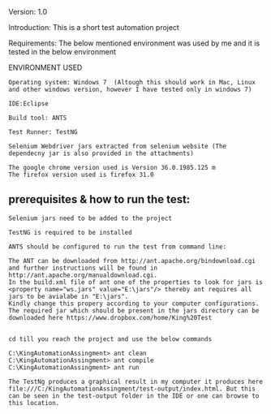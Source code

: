 Version: 1.0

Introduction: This is a short test automation project 

Requirements: The below mentioned environment was used by me and it is tested in the below environment


ENVIRONMENT USED

    Operating system: Windows 7  (Altough this should work in Mac, Linux and other windows version, however I have tested only in windows 7)

    IDE:Eclipse 

    Build tool: ANTS 

    Test Runner: TestNG

    Selenium Webdriver jars extracted from selenium website (The dependecny jar is also provided in the attachments)

    The google chrome version used is Version 36.0.1985.125 m
    The firefox version used is firefox 31.0 


prerequisites & how to run the test:
-----------------------------

    Selenium jars need to be added to the project 
    
    TestNG is required to be installed 

    ANTS should be configured to run the test from command line: 

    The ANT can be downloaded from http://ant.apache.org/bindownload.cgi 
    and further instructions will be found in http://ant.apache.org/manualdownload.cgi.
    In the build.xml file of ant one of the properties to look for jars is <property name="ws.jars" value="E:\jars"/> thereby ant requires all jars to be avialabe in "E:\jars".
    Kindly change this propery according to your computer configurations. The required jar which should be present in the jars directory can be downloaded here https://www.dropbox.com/home/King%20Test 


    cd till you reach the project and use the below commands

    C:\KingAutomationAssingment> ant clean
    C:\KingAutomationAssingment> ant compile
    C:\KingAutomationAssingment> ant run

    The TestNg produces a graphical result in my computer it produces here file:///C:/KingAutomationAssingment/test-output/index.html. But this can be seen in the test-output folder in the IDE or one can browse to this location.






